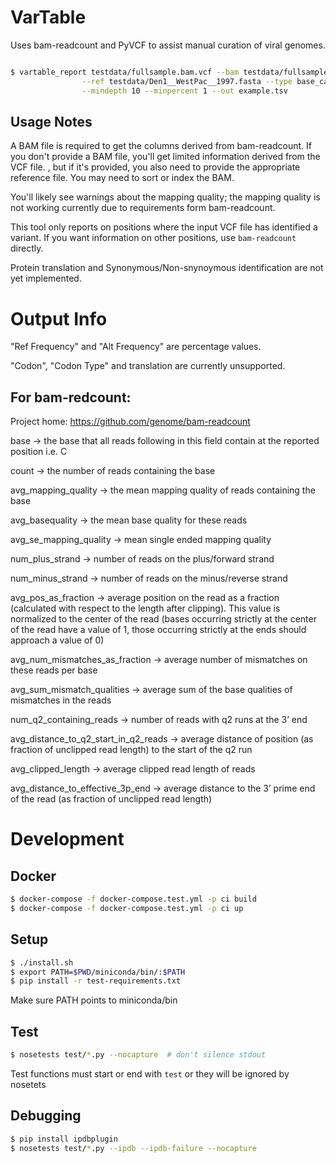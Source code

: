 # VarTable

Uses bam-readcount and PyVCF to assist manual curation of viral genomes.

```bash

$ vartable_report testdata/fullsample.bam.vcf --bam testdata/fullsample.bam \
                --ref testdata/Den1__WestPac__1997.fasta --type base_caller \
                --mindepth 10 --minpercent 1 --out example.tsv

```

Usage Notes
-----------

A BAM file is required to get the columns derived from bam-readcount. If you don't provide a BAM file, you'll get limited information derived from the VCF file. , but if it's provided, you also need to provide the appropriate reference file. You may need to sort or index the BAM. 

You'll likely see warnings about the mapping quality; the mapping quality is not working currently due to requirements form bam-readcount. 

This tool only reports on positions where the input VCF file has identified a variant. If you want information on other positions, use `bam-readcount` directly.

Protein translation and Synonymous/Non-snynoymous identification are not yet implemented.


Output Info
===========

"Ref Frequency" and "Alt Frequency" are percentage values.

"Codon", "Codon Type" and translation are currently unsupported.



For bam-redcount:
-----------------

Project home:   https://github.com/genome/bam-readcount

base → the base that all reads following in this field contain at the reported position i.e. C

count → the number of reads containing the base

avg_mapping_quality → the mean mapping quality of reads containing the base

avg_basequality → the mean base quality for these reads

avg_se_mapping_quality → mean single ended mapping quality

num_plus_strand → number of reads on the plus/forward strand

num_minus_strand → number of reads on the minus/reverse strand

avg_pos_as_fraction → average position on the read as a fraction (calculated with respect to the length after clipping). This value is normalized to the center of the read (bases occurring strictly at the center of the read have a value of 1, those occurring strictly at the ends should approach a value of 0)

avg_num_mismatches_as_fraction → average number of mismatches on these reads per base

avg_sum_mismatch_qualities → average sum of the base qualities of mismatches in the reads

num_q2_containing_reads → number of reads with q2 runs at the 3’ end

avg_distance_to_q2_start_in_q2_reads → average distance of position (as fraction of unclipped read length) to the start of the q2 run

avg_clipped_length → average clipped read length of reads

avg_distance_to_effective_3p_end → average distance to the 3’ prime end of the read (as fraction of unclipped read length)



Development
============

Docker
------

```bash
$ docker-compose -f docker-compose.test.yml -p ci build 
$ docker-compose -f docker-compose.test.yml -p ci up
```

Setup
-----

```bash
$ ./install.sh
$ export PATH=$PWD/miniconda/bin/:$PATH 
$ pip install -r test-requirements.txt
```

Make sure PATH points to miniconda/bin


Test 
-----

```bash
$ nosetests test/*.py --nocapture  # don't silence stdout
```

Test functions must start or end with `test` or they will be ignored by nosetets

Debugging 
-----

```bash
$ pip install ipdbplugin
$ nosetests test/*.py --ipdb --ipdb-failure --nocapture
```
